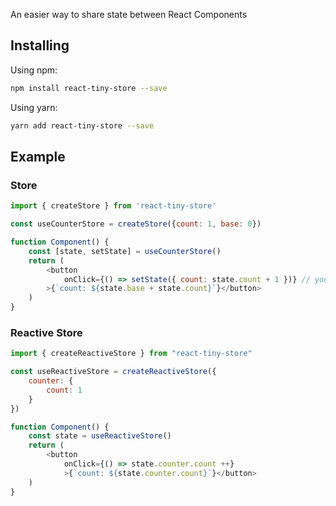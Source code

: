 An easier way to share state between React Components

## Installing
Using npm:
```bash
npm install react-tiny-store --save
```

Using yarn:
```bash
yarn add react-tiny-store --save
```

## Example

### Store
```javascript
import { createStore } from 'react-tiny-store'

const useCounterStore = createStore({count: 1, base: 0})

function Component() {
    const [state, setState] = useCounterStore()
    return (
        <button
            onClick={() => setState({ count: state.count + 1 })} // you can only set partial state
        >{`count: ${state.base + state.count}`}</button>
    )
}
```
### Reactive Store
```javascript
import { createReactiveStore } from "react-tiny-store"

const useReactiveStore = createReactiveStore({
    counter: {
        count: 1 
    } 
})

function Component() {
    const state = useReactiveStore()
    return (
        <button 
            onClick={() => state.counter.count ++}
            >{`count: ${state.counter.count}`}</button>
    )
}
```
